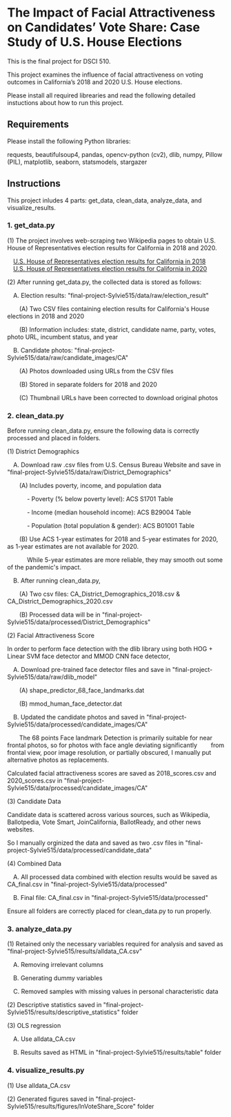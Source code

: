 # The Impact of Facial Attractiveness on Candidates’ Vote Share: Case Study of U.S. House Elections

This is the final project for DSCI 510.

This project examines the influence of facial attractiveness on voting outcomes in California’s 2018 and 2020 U.S. House elections.  

Please install all required librearies and read the following detailed instuctions about how to run this project.  

## Requirements

Please install the following Python libraries:  

requests, beautifulsoup4, pandas, opencv-python (cv2), dlib, numpy, Pillow (PIL), matplotlib, seaborn, statsmodels, stargazer  

## Instructions

This project inludes 4 parts: get_data, clean_data, analyze_data, and visualize_results.  

### 1. get_data.py

(1) The project involves web-scraping two Wikipedia pages to obtain U.S. House of Representatives election results for California in 2018 and 2020.  

&emsp;[U.S. House of Representatives election results for California in 2018](https://en.wikipedia.org/wiki/2018_United_States_House_of_Representatives_elections_in_California)  
&emsp;[U.S. House of Representatives election results for California in 2020](https://en.wikipedia.org/wiki/2020_United_States_House_of_Representatives_elections_in_California)  

(2) After running get_data.py, the collected data is stored as follows:  

&emsp;A. Election results: "final-project-Sylvie515/data/raw/election_result"  

&emsp;&emsp;(A) Two CSV files containing election results for California's House elections in 2018 and 2020  

&emsp;&emsp;(B) Information includes: state, district, candidate name, party, votes, photo URL, incumbent status, and year  
    
&emsp;B. Candidate photos: "final-project-Sylvie515/data/raw/candidate_images/CA"  

&emsp;&emsp;(A) Photos downloaded using URLs from the CSV files  

&emsp;&emsp;(B) Stored in separate folders for 2018 and 2020  

&emsp;&emsp;(C) Thumbnail URLs have been corrected to download original photos  

### 2. clean_data.py

Before running clean_data.py, ensure the following data is correctly processed and placed in folders.  

(1) District Demographics  

&emsp;A. Download raw .csv files from U.S. Census Bureau Website and save in "final-project-Sylvie515/data/raw/District_Demographics"  

&emsp;&emsp;(A) Includes poverty, income, and population data  

&emsp;&emsp;&emsp;  - Poverty (% below poverty level): ACS S1701 Table  

&emsp;&emsp;&emsp;  - Income (median household income): ACS B29004 Table  

&emsp;&emsp;&emsp;  - Population (total population & gender): ACS B01001 Table  

&emsp;&emsp;(B) Use ACS 1-year estimates for 2018 and 5-year estimates for 2020, as 1-year estimates are not available for 2020.  

&emsp;&emsp;&emsp;  While 5-year estimates are more reliable, they may smooth out some of the pandemic's impact.  
        
&emsp;B. After running clean_data.py,   

&emsp;&emsp;(A) Two csv files: CA_District_Demographics_2018.csv & CA_District_Demographics_2020.csv  

&emsp;&emsp;(B) Processed data will be in "final-project-Sylvie515/data/processed/District_Demographics"  

(2) Facial Attractiveness Score  

In order to perform face detection with the dlib library using both HOG + Linear SVM face detector and MMOD CNN face detector,  

&emsp;A. Download pre-trained face detector files and save in "final-project-Sylvie515/data/raw/dlib_model"  

&emsp;&emsp;(A) shape_predictor_68_face_landmarks.dat  

&emsp;&emsp;(B) mmod_human_face_detector.dat  

&emsp;B. Updated the candidate photos and saved in "final-project-Sylvie515/data/processed/candidate_images/CA"  

&emsp;&emsp;The 68 points Face landmark Detection is primarily suitable for near frontal photos, so for photos with face angle deviating significantly 
&emsp;&emsp;from frontal view, poor image resolution, or partially obscured, I manually put alternative photos as replacements.  

Calculated facial attractiveness scores are saved as 2018_scores.csv and 2020_scores.csv in "final-project-Sylvie515/data/processed/candidate_images/CA"  

(3) Candidate Data  

Candidate data is scattered across various sources, such as Wikipedia, Ballotpedia, Vote Smart, JoinCalifornia, BallotReady, and other news websites.  

So I manually orginized the data and saved as two .csv files in "final-project-Sylvie515/data/processed/candidate_data"  

(4) Combined Data  

&emsp;A. All processed data combined with election results would be saved as CA_final.csv in "final-project-Sylvie515/data/processed"  

&emsp;B. Final file: CA_final.csv in "final-project-Sylvie515/data/processed"  

Ensure all folders are correctly placed for clean_data.py to run properly.  

### 3. analyze_data.py

(1) Retained only the necessary variables required for analysis and saved as "final-project-Sylvie515/results/alldata_CA.csv"  

&emsp;A. Removing irrelevant columns  

&emsp;B. Generating dummy variables  

&emsp;C. Removed samples with missing values in personal characteristic data  

(2) Descriptive statistics saved in "final-project-Sylvie515/results/descriptive_statistics" folder  

(3) OLS regression  

&emsp;A. Use alldata_CA.csv  

&emsp;B. Results saved as HTML in "final-project-Sylvie515/results/table" folder  

### 4. visualize_results.py

(1) Use alldata_CA.csv  

(2) Generated figures saved in "final-project-Sylvie515/results/figures/lnVoteShare_Score" folder  
